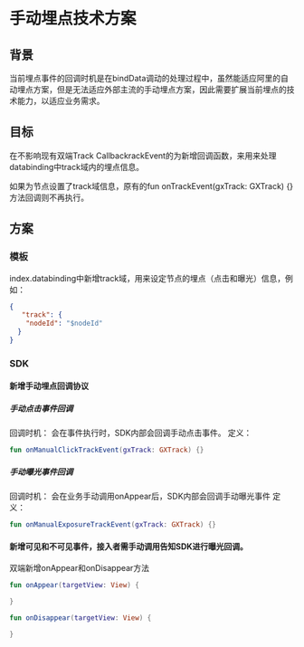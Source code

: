 # 手动埋点技术方案

## 背景
当前埋点事件的回调时机是在bindData调动的处理过程中，虽然能适应阿里的自动埋点方案，但是无法适应外部主流的手动埋点方案，因此需要扩展当前埋点的技术能力，以适应业务需求。
## 目标
在不影响现有双端Track CallbackrackEvent的为新增回调函数，来用来处理databinding中track域内的埋点信息。

如果为节点设置了track域信息，原有的fun onTrackEvent(gxTrack: GXTrack) {}方法回调则不再执行。
## 方案
### 模板
index.databinding中新增track域，用来设定节点的埋点（点击和曝光）信息，例如：
```json
{
   "track": {
    "nodeId": "$nodeId"
  }
}
```
### SDK
#### 新增手动埋点回调协议
##### 手动点击事件回调
回调时机：
会在事件执行时，SDK内部会回调手动点击事件。
定义：
```kotlin
fun onManualClickTrackEvent(gxTrack: GXTrack) {}
```
##### 手动曝光事件回调
回调时机：
会在业务手动调用onAppear后，SDK内部会回调手动曝光事件
定义：
```kotlin
fun onManualExposureTrackEvent(gxTrack: GXTrack) {}
```
#### 新增可见和不可见事件，接入者需手动调用告知SDK进行曝光回调。
双端新增onAppear和onDisappear方法
```kotlin
fun onAppear(targetView: View) {

}

fun onDisappear(targetView: View) {

}
```
